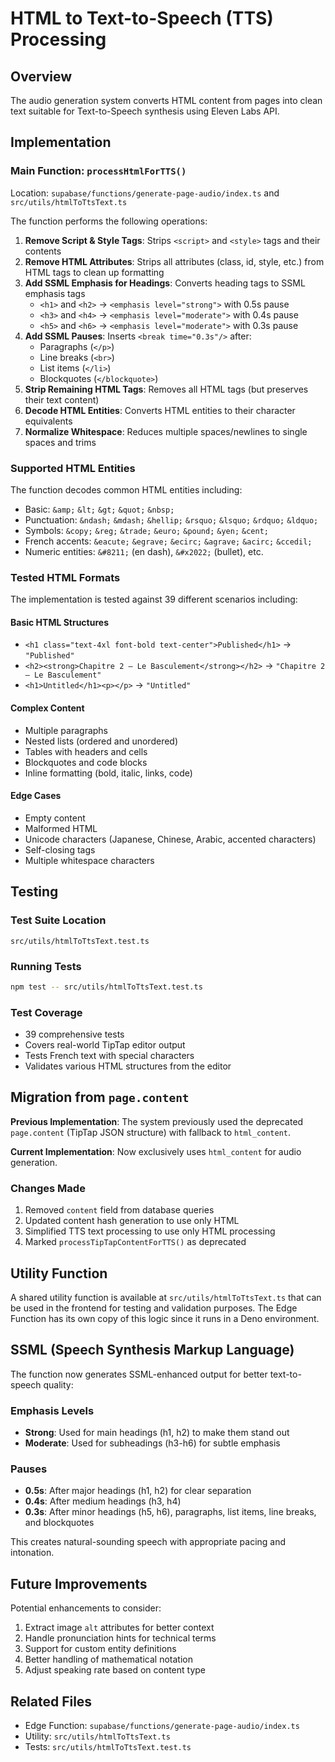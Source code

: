 # HTML to Text-to-Speech (TTS) Processing

## Overview

The audio generation system converts HTML content from pages into clean text suitable for Text-to-Speech synthesis using Eleven Labs API.

## Implementation

### Main Function: `processHtmlForTTS()`

Location: `supabase/functions/generate-page-audio/index.ts` and `src/utils/htmlToTtsText.ts`

The function performs the following operations:

1. **Remove Script & Style Tags**: Strips `<script>` and `<style>` tags and their contents
2. **Remove HTML Attributes**: Strips all attributes (class, id, style, etc.) from HTML tags to clean up formatting
3. **Add SSML Emphasis for Headings**: Converts heading tags to SSML emphasis tags
   - `<h1>` and `<h2>` → `<emphasis level="strong">` with 0.5s pause
   - `<h3>` and `<h4>` → `<emphasis level="moderate">` with 0.4s pause
   - `<h5>` and `<h6>` → `<emphasis level="moderate">` with 0.3s pause
4. **Add SSML Pauses**: Inserts `<break time="0.3s"/>` after:
   - Paragraphs (`</p>`)
   - Line breaks (`<br>`)
   - List items (`</li>`)
   - Blockquotes (`</blockquote>`)
5. **Strip Remaining HTML Tags**: Removes all HTML tags (but preserves their text content)
6. **Decode HTML Entities**: Converts HTML entities to their character equivalents
7. **Normalize Whitespace**: Reduces multiple spaces/newlines to single spaces and trims

### Supported HTML Entities

The function decodes common HTML entities including:
- Basic: `&amp;` `&lt;` `&gt;` `&quot;` `&nbsp;`
- Punctuation: `&ndash;` `&mdash;` `&hellip;` `&rsquo;` `&lsquo;` `&rdquo;` `&ldquo;`
- Symbols: `&copy;` `&reg;` `&trade;` `&euro;` `&pound;` `&yen;` `&cent;`
- French accents: `&eacute;` `&egrave;` `&ecirc;` `&agrave;` `&acirc;` `&ccedil;`
- Numeric entities: `&#8211;` (en dash), `&#x2022;` (bullet), etc.

### Tested HTML Formats

The implementation is tested against 39 different scenarios including:

#### Basic HTML Structures
- `<h1 class="text-4xl font-bold text-center">Published</h1>` → `"Published"`
- `<h2><strong>Chapitre 2 – Le Basculement</strong></h2>` → `"Chapitre 2 – Le Basculement"`
- `<h1>Untitled</h1><p></p>` → `"Untitled"`

#### Complex Content
- Multiple paragraphs
- Nested lists (ordered and unordered)
- Tables with headers and cells
- Blockquotes and code blocks
- Inline formatting (bold, italic, links, code)

#### Edge Cases
- Empty content
- Malformed HTML
- Unicode characters (Japanese, Chinese, Arabic, accented characters)
- Self-closing tags
- Multiple whitespace characters

## Testing

### Test Suite Location
`src/utils/htmlToTtsText.test.ts`

### Running Tests
```bash
npm test -- src/utils/htmlToTtsText.test.ts
```

### Test Coverage
- 39 comprehensive tests
- Covers real-world TipTap editor output
- Tests French text with special characters
- Validates various HTML structures from the editor

## Migration from `page.content`

**Previous Implementation**: The system previously used the deprecated `page.content` (TipTap JSON structure) with fallback to `html_content`.

**Current Implementation**: Now exclusively uses `html_content` for audio generation.

### Changes Made
1. Removed `content` field from database queries
2. Updated content hash generation to use only HTML
3. Simplified TTS text processing to use only HTML processing
4. Marked `processTipTapContentForTTS()` as deprecated

## Utility Function

A shared utility function is available at `src/utils/htmlToTtsText.ts` that can be used in the frontend for testing and validation purposes. The Edge Function has its own copy of this logic since it runs in a Deno environment.

## SSML (Speech Synthesis Markup Language)

The function now generates SSML-enhanced output for better text-to-speech quality:

### Emphasis Levels
- **Strong**: Used for main headings (h1, h2) to make them stand out
- **Moderate**: Used for subheadings (h3-h6) for subtle emphasis

### Pauses
- **0.5s**: After major headings (h1, h2) for clear separation
- **0.4s**: After medium headings (h3, h4)
- **0.3s**: After minor headings (h5, h6), paragraphs, list items, line breaks, and blockquotes

This creates natural-sounding speech with appropriate pacing and intonation.

## Future Improvements

Potential enhancements to consider:
1. Extract image `alt` attributes for better context
2. Handle pronunciation hints for technical terms
3. Support for custom entity definitions
4. Better handling of mathematical notation
5. Adjust speaking rate based on content type

## Related Files
- Edge Function: `supabase/functions/generate-page-audio/index.ts`
- Utility: `src/utils/htmlToTtsText.ts`
- Tests: `src/utils/htmlToTtsText.test.ts`

